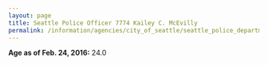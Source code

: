 ```yaml
---
layout: page
title: Seattle Police Officer 7774 Kailey C. McEvilly
permalink: /information/agencies/city_of_seattle/seattle_police_department/copbook/7774/
---
```


**Age as of Feb. 24, 2016:** 24.0
